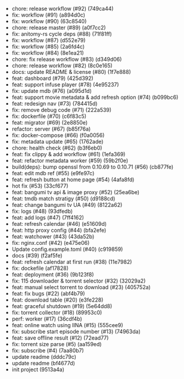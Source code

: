 * chore: release workflow (#92) (749ca44)
* fix: workflow (#91) (a894d0c)
* fix: workflow (#90) (63c8540)
* chore: release master (#89) (a0f7cc2)
* fix: anitomy-rs cycle deps (#88) (71f81ff)
* fix: workflow (#87) (d552e79)
* fix: workflow (#85) (2a6fd4c)
* fix: workflow (#84) (8e1ea21)
* chore: fix release workflow (#83) (d349d06)
* chore: release workflow (#82) (8c0e165)
* docs: update README & license (#80) (1f7e888)
* feat: dashboard (#79) (425d392)
* feat: support infuse player (#78) (4e95237)
* fix: update mdb (#76) (a095d1d)
* feat: support movie metadata & add refresh option (#74) (b099bc6)
* feat: redesign nav (#73) (784415d)
* fix: remove debug code (#71) (222a539)
* fix: dockerfile (#70) (c6f83c5)
* feat: migrator (#69) (2e8850e)
* refactor: server (#67) (b85f76a)
* fix: docker-compose (#66) (f0a0056)
* fix: metadata  update (#65) (1762ade)
* chore: health check (#62) (b3f6eb0)
* feat: fix clippy & add workflow (#61) (1efa369)
* feat: refactor metadata worker (#59) (59b2f0e)
* build(deps): bump openssl from 0.10.69 to 0.10.71 (#56) (cb877fe)
* feat: edit mdb ref (#55) (e9fe97c)
* feat: refresh button at home page (#54) (4afa8fd)
* hot fix (#53) (33cf677)
* feat: bangumi tv api & image proxy (#52) (25ea6be)
* feat: tmdb match stratigy (#50) (d9188cd)
* feat: change bangumi tv UA (#49) (8122a62)
* fix: logs (#48) (93dfedb)
* feat: add logs (#47) (7ff4162)
* feat: refresh calendar (#46) (e51609d)
* feat: http proxy config (#44) (bfa2efe)
* feat: watchower (#43) (43da52b)
* fix: nginx.conf (#42) (e475e06)
* Update config.example.toml (#40) (c919859)
* docs (#39) (f2af5fe)
* feat: refresh calendar at first run (#38) (11e7982)
* fix: dockefile (af17828)
* feat: deployment  (#36) (9b123f8)
* fix: 115 downloader & torrent selector (#32) (32029a2)
* feat: manual select torrent to download (#23) (405752a)
* feat: fix bugs (#22) (abf4b79)
* feat: download table (#20) (e3fe228)
* feat: graceful shutdown (#19) (5e64dd8)
* fix: torrent collector (#18) (89953c0)
* perf: worker (#17) (36cdf4b)
* feat: online watch using IINA (#15) (555cee9)
* fix: subscribe start episode number (#13) (74963da)
* feat: save offline result (#12) (72ead77)
* fix: torrent size parse (#5) (aa159ed)
* fix: subscribe (#4) (7aa80b7)
* update readme (dddc79c)
* update readme (bf4677d)
* init project (9513a4a)